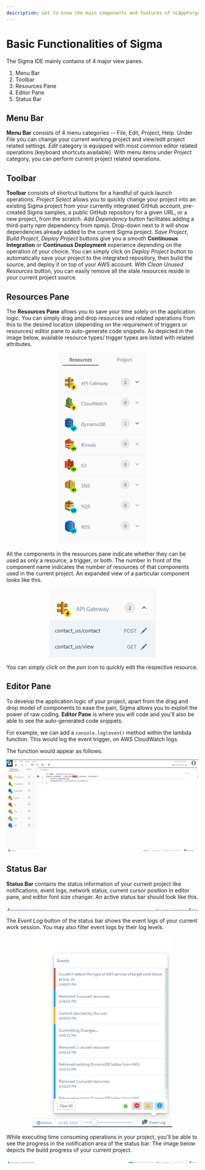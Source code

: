 ```yaml
---
description: Get to know the main components and features of SLAppForge Sigma cloud IDE, for a smooth serverless development journey
---
```


# Basic Functionalities of Sigma

The Sigma IDE mainly contains of 4 major view panes.
1. Menu Bar
2. Toolbar
3. Resources Pane
4. Editor Pane
5. Status Bar

## Menu Bar

**Menu Bar** consists of 4 menu categories -- File, Edit, Project, Help. Under
_File_ you can change your current working project and view/edit project related
settings. _Edit_ category is equipped with most common editor related operations
(keyboard shortcuts available). With menu items under _Project_ category, you
can perform current project related operations.

## Toolbar

**Toolbar** consists of shortcut buttons for a handful of quick launch operations.
_Project Select_ allows you to quickly change your project into an existing Sigma
project from your currently integrated GitHub account, pre-created Sigma samples,
a public GitHub repository for a given URL, or a new project, from the scratch.
_Add Dependency_ button facilitates adding a third-party npm dependency from npmjs.
Drop-down next to it will show dependencies already added to the current Sigma
project. _Save Project_, _Build Project_, _Deploy Project_ buttons give you a
smooth **Continuous Integration** or **Continuous Deployment** experience
depending on the operation of your choice. You can simply click on _Deploy Project_
button to automatically save your project to the integrated repository, then
build the source, and deploy it on top of your AWS account. With _Clean Unused
Resources_ button, you can easily remove all the stale resources reside in your
current project source.

## Resources Pane

The **Resources Pane** allows you to save your time solely on the application
logic. You can simply drag and drop resources and related operations from this
to the desired location (depending on the requirement of triggers or resources)
editor pane to auto-generate code snippets. As depicted in the image below,
available resource types/ trigger types are listed with related attributes.

<p align="center">
  <img height="500" src="./images/guide/aws_resources_view.png">
</p>

All the components in the resources pane indicate whether they can be used as only
a resource, a trigger, or both. The number in front of the component name indicates
the number of resources of that components used in the current project. An expanded
view of a particular component looks like this.

<p align="center">
  <img height="180" src="./images/guide/aws_expanded_resource_view.png">
</p>

You can simply click on the _pen_ icon to quickly edit the respective resource.

## Editor Pane

To develop the application logic of your project, apart from the drag and drop
model of components to ease the pain, Sigma allows you to exploit the power of
raw coding. **Editor Pane** is where you will code and you'll also be able to
see the auto-generated code snippets.

For example, we can add a `console.log(event)` method within the lambda function.
This would log the event trigger, on AWS CloudWatch logs.

The function would appear as follows.

<p align="center">
  <img width="600" src="./images/guide/function_developed.JPG">
</p>

## Status Bar

**Status Bar** contains the status information of your current project like
notifications, event logs, network status, current cursor position in editor pane,
and editor font size changer. An active status bar should look like this.

<p align="center">
  <img src="./images/guide/status_bar.png">
</p>

The _Event Log_ button of the status bar shows the event logs of your current
work session. You may also filter event logs by their log levels.

<p align="center">
  <img height="500" src="./images/guide/event_logs.png">
</p>

While executing time consuming operations in your project, you'll be able to see
the progress in the notification area of the status bar. The image below depicts
the build progress of your current project.

<p align="center">
  <img src="./images/guide/status_bar_progress.png">
</p>
